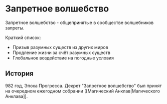 # Запретное волшебство

Запретное волшебство - общепринятые в сообществе волшебников запреты.

Краткий список:

* Призыв разумных существ из других миров
* Продление жизни за счёт разумных существ
* Глобальное воздействие на погодные условия

## История

982 год, Эпоха Прогресса. Декрет "Запретное волшебство" был принят на очередном ежегодном собрании [[Магический Анклав|Магического Анклава]].
